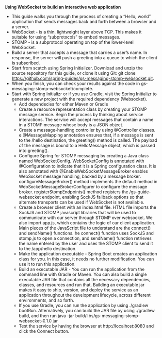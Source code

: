 **Using WebSocket to build an interactive web application**
  * This guide walks you through the process of creating a “Hello, world” application that sends messages back and forth between a browser and a server. 
  * WebSocket - is a thin, lightweight layer above TCP. This makes it suitable for using “subprotocols” to embed messages. 
  * STOMP - is a subprotocol operating on top of the lower-level WebSocket.
  * Build a server that accepts a message that carries a user’s name. In response, the server will push a greeting into a queue to which the client is subscribed.
  * Start from scatch using Spring Initializer. Download and unzip the source repository for this guide, or clone it using Git: git clone https://github.com/spring-guides/gs-messaging-stomp-websocket.git. 
  * When you finish, you can check your results against the code in gs-messaging-stomp-websocket/complete.
  * Start with Spring Initializr or if you use Gradle, visit the Spring Initializr to generate a new project with the required dependency (Websocket). 
    - Add dependecies for either Maven or Gradle
    - Create a resource representation class by creating your STOMP message service. Begin the process by thinking about service interactions. The service will accept messages that contain a name in a STOMP message whose body is a JSON object.
    - Create a message-handling controller by using @Controller classes. e @MessageMapping annotation ensures that, if a message is sent to the /hello destination, the greeting() method is called. The payload of the message is bound to a HelloMessage object, which is passed into greeting(). 
    - Configure Spring for STOMP messaging by creating a Java class named WebSocketConfig. WebSocketConfig is annotated with @Configuration to indicate that it is a Spring configuration class. It is also annotated with @EnableWebSocketMessageBroker enables WebSocket message handling, backed by a message broker. configureMessageBroker() method implements the default method in WebSocketMessageBrokerConfigurer to configure the message broker. registerStompEndpoints() method registers the /gs-guide-websocket endpoint, enabling SockJS fallback options so that alternate transports can be used if WebSocket is not available.
    - Create a browser client with an index.html file. HTML file imports the SockJS and STOMP javascript libraries that will be used to communicate with our server through STOMP over websocket. We also import app.js, which contains the logic of our client application. Main pieces of the JavaScript file to understand are the connect() and sendName() functions. he connect() function uses SockJS and stomp.js to open a connection, and sendName() function retrieves the name entered by the user and uses the STOMP client to send it to the /app/hello destination.
    - Make the application executable - Spring Boot creates an application class for you. In this case, it needs no further modification. You can use it to run this application. 
    - Build an executable JAR - You can run the application from the command line with Gradle or Maven. You can also build a single executable JAR file that contains all the necessary dependencies, classes, and resources and run that. Building an executable jar makes it easy to ship, version, and deploy the service as an application throughout the development lifecycle, across different environments, and so forth.
    - If you use Gradle, you can run the application by using ./gradlew bootRun. Alternatively, you can build the JAR file by using ./gradlew build, and then run java -jar build/libs/gs-messaging-stomp-websocket-0.1.0.jar 
    - Test the service by having the browser at http://localhost:8080 and click the Connect button.
 
